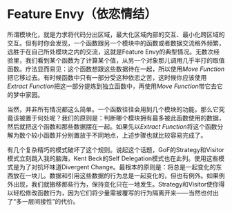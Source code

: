 # Feature Envy（依恋情结）

所谓模块化，就是力求将代码分出区域，最大化区域内部的交互、最小化跨区域的交互。但有时你会发现，一个函数跟另一个模块中的函数或者数据交流格外频繁，远胜于在自己所处模块之内的交流，这就是Feature Envy的典型情况。无数次经验里，我们看到某个函数为了计算某个值，从另一个对象那儿调用几乎半打的取值函数。疗法显而易见：这个函数想跟这些数据待在一起，所以使用*Move Function*把它移过去。有时候函数中只有一部分受这种依恋之苦，这时候你应该使用*Extract Function*把这一部分提炼到独立函数中，再使用*Move Function*带它去它的梦中家园。

当然，并非所有情况都这么简单。一个函数往往会用到几个模块的功能，那么它究竟该被置于何处呢？我们的原则是：判断哪个模块拥有最多被此函数使用的数据，然后就把这个函数和那些数据摆在一起。如果先以*Extract Function*将这个函数分解为数个较小函数并分别置放于不同地点，上述步骤也就比较容易完成了。

有几个复杂精巧的模式破坏了这个规则。说起这个话题，GoF的Strategy和Visitor模式立刻跳入我的脑海，Kent Beck的Self Delegation模式也在此列。使用这些模式是为了对抗坏味道Divergent Change。最根本的原则是：将总是一起变化的东西放在一块儿。数据和引用这些数据的行为总是一起变化的，但也有例外。如果例外出现，我们就搬移那些行为，保持变化只在一地发生。Strategy和Visitor使你得以轻松修改函数行为，因为它们将少量需被覆写的行为隔离开来——当然也付出了“多一层间接性”的代价。
